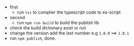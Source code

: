 - first
  - run `tsc` to complier the typescript code to es-script
- second
  - run `npm run build` to build the publish lib
- check the build dictionary exist or not
- change the version add the last number e.g `1.0.0` ==> `1.0.1`
- run `npm publish`, done.